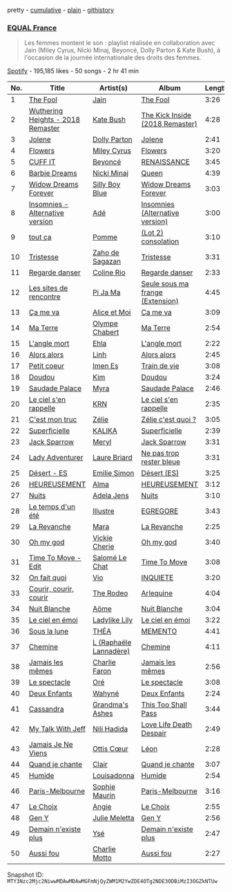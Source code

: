 pretty - [cumulative](/playlists/cumulative/37i9dQZF1DX4kZR8vL5oVX.md) - [plain](/playlists/plain/37i9dQZF1DX4kZR8vL5oVX) - [githistory](https://github.githistory.xyz/mackorone/spotify-playlist-archive/blob/main/playlists/plain/37i9dQZF1DX4kZR8vL5oVX)

### [EQUAL France](https://open.spotify.com/playlist/37i9dQZF1DX4kZR8vL5oVX)

> Les femmes montent le son : playlist réalisée en collaboration avec Jain \(Miley Cyrus, Nicki Minaj, Beyoncé, Dolly Parton & Kate Bush\), à l'occasion de la journée internationale des droits des femmes.

[Spotify](https://open.spotify.com/user/spotify) - 195,185 likes - 50 songs - 2 hr 41 min

| No. | Title | Artist(s) | Album | Length |
|---|---|---|---|---|
| 1 | [The Fool](https://open.spotify.com/track/40GNYv0ldvcenD3hxFp1Kn) | [Jain](https://open.spotify.com/artist/2HHmvvSQ44ePDH7IKVzgK0) | [The Fool](https://open.spotify.com/album/1WWlFJw4AvILgammiKMdA0) | 3:26 |
| 2 | [Wuthering Heights \- 2018 Remaster](https://open.spotify.com/track/4Q3vc39QZjLpGG7cS33kiC) | [Kate Bush](https://open.spotify.com/artist/1aSxMhuvixZ8h9dK9jIDwL) | [The Kick Inside \(2018 Remaster\)](https://open.spotify.com/album/0ld04FI3tfuxefSbNwCJSc) | 4:28 |
| 3 | [Jolene](https://open.spotify.com/track/2SpEHTbUuebeLkgs9QB7Ue) | [Dolly Parton](https://open.spotify.com/artist/32vWCbZh0xZ4o9gkz4PsEU) | [Jolene](https://open.spotify.com/album/5DyOxuvdSmTSNAmkfcsBsj) | 2:41 |
| 4 | [Flowers](https://open.spotify.com/track/0yLdNVWF3Srea0uzk55zFn) | [Miley Cyrus](https://open.spotify.com/artist/5YGY8feqx7naU7z4HrwZM6) | [Flowers](https://open.spotify.com/album/7I0tjwFtxUwBC1vgyeMAax) | 3:20 |
| 5 | [CUFF IT](https://open.spotify.com/track/1xzi1Jcr7mEi9K2RfzLOqS) | [Beyoncé](https://open.spotify.com/artist/6vWDO969PvNqNYHIOW5v0m) | [RENAISSANCE](https://open.spotify.com/album/6FJxoadUE4JNVwWHghBwnb) | 3:45 |
| 6 | [Barbie Dreams](https://open.spotify.com/track/4K34wkUKqd7leweceYqPFM) | [Nicki Minaj](https://open.spotify.com/artist/0hCNtLu0JehylgoiP8L4Gh) | [Queen](https://open.spotify.com/album/4Rh57STD18rbjXbBrx2X65) | 4:39 |
| 7 | [Widow Dreams Forever](https://open.spotify.com/track/0lo0uTr01YwLsquOAuwUEA) | [Silly Boy Blue](https://open.spotify.com/artist/4m9uyzV105Mtdiz7mEco9J) | [Widow Dreams Forever](https://open.spotify.com/album/0bknUVrYD2YRTbmCzF7r2L) | 3:03 |
| 8 | [Insomnies \- Alternative version](https://open.spotify.com/track/0R9CHXARoc0sX0FgQctIDd) | [Adé](https://open.spotify.com/artist/3NIFl4tsySuu3eu8Yt8c0s) | [Insomnies \(Alternative version\)](https://open.spotify.com/album/7uFpQNvHDCvAMWLppQBAqy) | 3:00 |
| 9 | [tout ça](https://open.spotify.com/track/6a2OG6Xjsl9JZyx6WWg5LX) | [Pomme](https://open.spotify.com/artist/6e3pZKXUxrPfnUPJ960Hd9) | [\(Lot 2\) consolation](https://open.spotify.com/album/7liNPWOvTHUYVg5ZhPLBvm) | 3:10 |
| 10 | [Tristesse](https://open.spotify.com/track/7duqAqQUm0vYSaXzavXhfn) | [Zaho de Sagazan](https://open.spotify.com/artist/38GSybQjdc6sxptciOkxMq) | [Tristesse](https://open.spotify.com/album/2knIF0Z25bt6E8fYWYhOqJ) | 3:31 |
| 11 | [Regarde danser](https://open.spotify.com/track/1UU44PyVfo8b4Ive55pRz3) | [Coline Rio](https://open.spotify.com/artist/0avwZ2v9jOgVLB1IfimwdA) | [Regarde danser](https://open.spotify.com/album/0hO7jskDQTfDwaS5DDKbXl) | 2:33 |
| 12 | [Les sites de rencontre](https://open.spotify.com/track/4nkJVppg7SLJCRnHbkGCrB) | [Pi Ja Ma](https://open.spotify.com/artist/4Rvd84k54Bx41YK2kH3GoA) | [Seule sous ma frange \(Extension\)](https://open.spotify.com/album/6OghTJMXlowG5XyFaQsFsi) | 4:45 |
| 13 | [Ça me va](https://open.spotify.com/track/5IrSaHFfKuSzG6pv6jWXJS) | [Alice et Moi](https://open.spotify.com/artist/1NcCVE1FRpBSlN3LcAfhn3) | [Ça me va](https://open.spotify.com/album/3Zv13w5LwijoudLshMtkRc) | 3:09 |
| 14 | [Ma Terre](https://open.spotify.com/track/7iXlZHf6HtYvU0AqbAjr9j) | [Olympe Chabert](https://open.spotify.com/artist/5vAhRi3Q9OFWN9C8pO3oTp) | [Ma Terre](https://open.spotify.com/album/3rRwuezJjg5MCdzQKJJAyN) | 2:54 |
| 15 | [L'angle mort](https://open.spotify.com/track/6iI71ISS7X0T5nHHRYyjG9) | [Ehla](https://open.spotify.com/artist/5KXt8UHaa6JBSYltw052Cp) | [L'angle mort](https://open.spotify.com/album/4CK0HSqv3dn1WfO0owPk28) | 2:22 |
| 16 | [Alors alors](https://open.spotify.com/track/0JlZavAbSw9EOtVKQL4WMz) | [Linh](https://open.spotify.com/artist/15h1AB4jpLCdXLZNT7glWj) | [Alors alors](https://open.spotify.com/album/07XX7k8Hl8YiWJD3MywmnK) | 2:45 |
| 17 | [Petit coeur](https://open.spotify.com/track/4sGeS7Rwf30IaoIuDnhc5U) | [Imen Es](https://open.spotify.com/artist/7CW7QdOgRStOg7JktRuZ3E) | [Train de vie](https://open.spotify.com/album/1vgaVtoq7sXwucDWv9I7Ez) | 3:08 |
| 18 | [Doudou](https://open.spotify.com/track/7CTP8zjKDI25DGibdzEIS7) | [Kim](https://open.spotify.com/artist/1bufaOa1xsdvxGxeqQJtzW) | [Doudou](https://open.spotify.com/album/0BpbF8kQVKg165nMZLF6DG) | 3:24 |
| 19 | [Saudade Palace](https://open.spotify.com/track/1i5pw7t0yDpTDWg9D87dcw) | [Myra](https://open.spotify.com/artist/0CREEnqrPXZUTyHKATsUWE) | [Saudade Palace](https://open.spotify.com/album/52szzwrbQBDDbabBgJO7D6) | 2:46 |
| 20 | [Le ciel s'en rappelle](https://open.spotify.com/track/32ZKmrDdhJKMV8Hb9ij303) | [KRN](https://open.spotify.com/artist/3qbqyAhAkU804siT3gPzK5) | [Le ciel s'en rappelle](https://open.spotify.com/album/2Tw8WTzH1XNKbQqNq36YVT) | 2:35 |
| 21 | [C'est mon truc](https://open.spotify.com/track/0VW89sbCVJaGb4iGeNrOEv) | [Zélie](https://open.spotify.com/artist/0TGeOStDbxqVi8UJdBQsEx) | [Zélie c'est quoi ?](https://open.spotify.com/album/51UJNhfVEsYfjukIag27Y2) | 3:05 |
| 22 | [Superficielle](https://open.spotify.com/track/2q1LuM3DBn5gHWMIBIOJHQ) | [KALIKA](https://open.spotify.com/artist/0UgxFqJmwkpojz4mHBsRpD) | [Superficielle](https://open.spotify.com/album/3FrNbXMBPHPYIqCMD2CikZ) | 2:39 |
| 23 | [Jack Sparrow](https://open.spotify.com/track/4qGP4DI9dHe9ZHWlCVccUn) | [Meryl](https://open.spotify.com/artist/1AT8NKdQOU0EVPu6ehN4NA) | [Jack Sparrow](https://open.spotify.com/album/0sZoCbIisx21oR0cuQkEP1) | 3:31 |
| 24 | [Lady Adventurer](https://open.spotify.com/track/5jVUecYouKEbCKPi4oEgeI) | [Laure Briard](https://open.spotify.com/artist/01kBbtD0A37qtJ9EdA3Fm1) | [Ne pas trop rester bleue](https://open.spotify.com/album/0K2gcYIB1tl5WJUwkqaiCR) | 3:31 |
| 25 | [Désert \- ES](https://open.spotify.com/track/63ZVFYYNTtmIcuOdnSE8Zp) | [Emilie Simon](https://open.spotify.com/artist/6kLw7VpGwN4N0sBdmKhhfd) | [Désert \(ES\)](https://open.spotify.com/album/00wN2XU8ClTEAFEiDPsl52) | 3:25 |
| 26 | [HEUREUSEMENT](https://open.spotify.com/track/3fTzXIDvU8L9VFbqllp25o) | [Alma](https://open.spotify.com/artist/6UUoOFrzfmGZ50AP9SY97H) | [HEUREUSEMENT](https://open.spotify.com/album/5mDcWNewZLxGPZWQaXqV0G) | 3:12 |
| 27 | [Nuits](https://open.spotify.com/track/7sva1gh8IsgAokZOQrerZw) | [Adela Jens](https://open.spotify.com/artist/3n2VXz6FfVZJp30KywlrRL) | [Nuits](https://open.spotify.com/album/17V6v99TVIumqSHlnkAv7h) | 3:10 |
| 28 | [Le temps d'un été](https://open.spotify.com/track/5iJpIhmPosIChRfGyziWt1) | [Illustre](https://open.spotify.com/artist/3zWDZmpcKFgq64NUbXlNEy) | [EGREGORE](https://open.spotify.com/album/1dH56AsyhoFITRAV8E9zkq) | 3:43 |
| 29 | [La Revanche](https://open.spotify.com/track/58ABbfoF5bP0SaPwntaExs) | [Mara](https://open.spotify.com/artist/3T1M29fdJsaQFmBkreg6s7) | [La Revanche](https://open.spotify.com/album/1by9OaozlZU9wUMuvjDZkY) | 2:25 |
| 30 | [Oh my god](https://open.spotify.com/track/64nMmiq8mWMzBVv6uoPLcY) | [Vickie Cherie](https://open.spotify.com/artist/7mUVdIwwAN5YJlMMir29Up) | [Oh my god](https://open.spotify.com/album/1XSBuODsJ2Gvq2jsed2WDL) | 3:40 |
| 31 | [Time To Move \- Edit](https://open.spotify.com/track/5mSFcbns6ao3QmYjSUvJS2) | [Salomé Le Chat](https://open.spotify.com/artist/1ClOAC5th0n8BGUD22KpIV) | [Time To Move](https://open.spotify.com/album/32UL66g61gUnPNIs4YDjnD) | 3:08 |
| 32 | [On fait quoi](https://open.spotify.com/track/4DA4wYVKaBsiZskLRXkOVL) | [Vio](https://open.spotify.com/artist/5sbWPjVwiDHapscLLzUqCp) | [INQUIETE](https://open.spotify.com/album/0x77UP2R3rl8PtWCdnwfAL) | 3:20 |
| 33 | [Courir, courir, courir](https://open.spotify.com/track/3ubnLtc6q1CDui3eLBMO0k) | [The Rodeo](https://open.spotify.com/artist/66g3ybCzTYusaxjoARIBEw) | [Arlequine](https://open.spotify.com/album/0IIaH6Yt154STkGdyH4hD3) | 4:04 |
| 34 | [Nuit Blanche](https://open.spotify.com/track/2sE4anGl3n6H8a6zsGWveP) | [Aöme](https://open.spotify.com/artist/2ylIlV0oukLVNOjsqv6HI8) | [Nuit Blanche](https://open.spotify.com/album/3yXGHd4YPnoWJRnN5iIgYs) | 3:04 |
| 35 | [Le ciel en émoi](https://open.spotify.com/track/0AlYYfbyDem5tffuPINkiP) | [Ladylike Lily](https://open.spotify.com/artist/4c9EbrVVm6nlAgkZbtpoTg) | [Le ciel en émoi](https://open.spotify.com/album/047iuW5sevmlbrzXhEta3C) | 3:22 |
| 36 | [Sous la lune](https://open.spotify.com/track/3EEQqRnzSoDGTgzxhtgVcg) | [THÉA](https://open.spotify.com/artist/6GGkEuZHoNpJsKYNZml2gL) | [MEMENTO](https://open.spotify.com/album/2fctf5y7LhrDuHMFXIbRPf) | 4:41 |
| 37 | [Chemine](https://open.spotify.com/track/5MmsdtmGXmqJV2GDEA8aPL) | [L \(Raphaële Lannadère\)](https://open.spotify.com/artist/6U11D7usLhid56o38NJVi8) | [Chemine](https://open.spotify.com/album/7cNzmkXgK46yHPjQTgLCNE) | 4:11 |
| 38 | [Jamais les mêmes](https://open.spotify.com/track/0pTlR1MBae9DSvYTI8falu) | [Charlie Faron](https://open.spotify.com/artist/7bHfn00UcuTafrQLESy8UE) | [Jamais les mêmes](https://open.spotify.com/album/5G49O3DzRaNZ5htXu3XhM9) | 2:56 |
| 39 | [Le spectacle](https://open.spotify.com/track/7bkJ8kLIuBcFQbToWAu0CH) | [Oré](https://open.spotify.com/artist/0VX9r6wU2vWrUg3EnKZVj4) | [Le spectacle](https://open.spotify.com/album/59uHgyL6ulWS85xZ8tsS9L) | 3:08 |
| 40 | [Deux Enfants](https://open.spotify.com/track/2202toOd82kcqQgmUqxNdw) | [Wahyné](https://open.spotify.com/artist/3vkt6niGbmPdpjOzqva5jZ) | [Deux Enfants](https://open.spotify.com/album/6gAWgKEIHvlQvtep86TaHO) | 2:24 |
| 41 | [Cassandra](https://open.spotify.com/track/6gspNJTYQYS9ynsN87MU0J) | [Grandma's Ashes](https://open.spotify.com/artist/3njH8IdvpiDn8UIV0BoYoY) | [This Too Shall Pass](https://open.spotify.com/album/2cQYNZcTP8bD02QwiFCS2i) | 3:44 |
| 42 | [My Talk With Jeff](https://open.spotify.com/track/1DznzsKqQCgcZ6hoBAOaC2) | [Nili Hadida](https://open.spotify.com/artist/6WEbJueFZyzOeg2O6oNPE9) | [Love Life Death Despair](https://open.spotify.com/album/06htvrSBSXy8kl9tpvohnE) | 2:49 |
| 43 | [Jamais Je Ne Viens](https://open.spotify.com/track/5dSLiCcetFe3LGrnhbh9fZ) | [Ottis Cœur](https://open.spotify.com/artist/0hLbUud67RYSocCdgLf6pR) | [Léon](https://open.spotify.com/album/48OOvBs7jVOAWitbHAQ9Ll) | 2:28 |
| 44 | [Quand je chante](https://open.spotify.com/track/3d2n4W8RXJMI7cU0e1EUeX) | [Clair](https://open.spotify.com/artist/6Xu9PnUrdw9vJTeG3O1eAB) | [Quand je chante](https://open.spotify.com/album/3AFpD6pK80UOa56HOhv9VT) | 3:07 |
| 45 | [Humide](https://open.spotify.com/track/2HoFrviJ5T6DtPGEZAMRC0) | [Louisadonna](https://open.spotify.com/artist/6KeEXdNCF2wHQ1kT3seHO1) | [Humide](https://open.spotify.com/album/4orGOf5BS9MWrQrfhIqCxH) | 2:54 |
| 46 | [Paris\-Melbourne](https://open.spotify.com/track/6zjIt3pcTAlMnmG5S7qh31) | [Sophie Maurin](https://open.spotify.com/artist/0CVGGhz6kPUB0xGxUcuNoy) | [Paris\-Melbourne](https://open.spotify.com/album/267fq2f3TMJ33NY4xRtVph) | 3:16 |
| 47 | [Le Choix](https://open.spotify.com/track/67qvlYI6ywQ935CVBkGijs) | [Angie](https://open.spotify.com/artist/1reCrDItJcpmACHds2If1w) | [Le Choix](https://open.spotify.com/album/6eyU4OhgvwrS5Wc8n56V4y) | 2:55 |
| 48 | [Gen Y](https://open.spotify.com/track/44RqbcnAGbB1swCDISAiZ1) | [Julie Meletta](https://open.spotify.com/artist/6dtKZZx0OeZgjHzrTLm8z1) | [Gen Y](https://open.spotify.com/album/1hRzLyALgS0dlbgJaN5x2w) | 2:56 |
| 49 | [Demain n'existe plus](https://open.spotify.com/track/2wIKEluOoDgeC7ygqOiQvR) | [Ysé](https://open.spotify.com/artist/5rbd3UDWIlTwn6ezggjxUw) | [Demain n'existe plus](https://open.spotify.com/album/12sCUPkoIfLXQKJrfXMwZP) | 2:47 |
| 50 | [Aussi fou](https://open.spotify.com/track/44KgBXNkTTeoUOxdIMx8Df) | [Charlie Motto](https://open.spotify.com/artist/6zdCsWv5dvlyaJhk0nMmfb) | [Aussi fou](https://open.spotify.com/album/62oW0RbQHKayXG1sYDkoI6) | 2:27 |

Snapshot ID: `MTY3Nzc2Mjc2NiwwMDAwMDAwMGFmNjQyZWM1M2YwZDE4OTg2NDE3ODBiMzI3OGZkNTUw`
